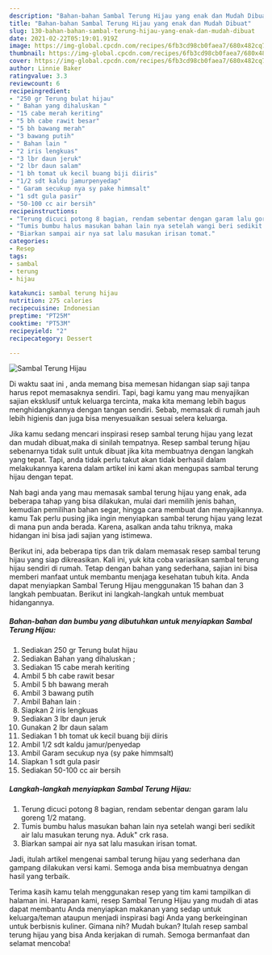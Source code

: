 ```yaml
---
description: "Bahan-bahan Sambal Terung Hijau yang enak dan Mudah Dibuat"
title: "Bahan-bahan Sambal Terung Hijau yang enak dan Mudah Dibuat"
slug: 130-bahan-bahan-sambal-terung-hijau-yang-enak-dan-mudah-dibuat
date: 2021-02-22T05:19:01.919Z
image: https://img-global.cpcdn.com/recipes/6fb3cd98cb0faea7/680x482cq70/sambal-terung-hijau-foto-resep-utama.jpg
thumbnail: https://img-global.cpcdn.com/recipes/6fb3cd98cb0faea7/680x482cq70/sambal-terung-hijau-foto-resep-utama.jpg
cover: https://img-global.cpcdn.com/recipes/6fb3cd98cb0faea7/680x482cq70/sambal-terung-hijau-foto-resep-utama.jpg
author: Linnie Baker
ratingvalue: 3.3
reviewcount: 6
recipeingredient:
- "250 gr Terung bulat hijau"
- " Bahan yang dihaluskan "
- "15 cabe merah keriting"
- "5 bh cabe rawit besar"
- "5 bh bawang merah"
- "3 bawang putih"
- " Bahan lain "
- "2 iris lengkuas"
- "3 lbr daun jeruk"
- "2 lbr daun salam"
- "1 bh tomat uk kecil buang biji diiris"
- "1/2 sdt kaldu jamurpenyedap"
- " Garam secukup nya sy pake himmsalt"
- "1 sdt gula pasir"
- "50-100 cc air bersih"
recipeinstructions:
- "Terung dicuci potong 8 bagian, rendam sebentar dengan garam lalu goreng 1/2 matang."
- "Tumis bumbu halus masukan bahan lain nya setelah wangi beri sedikit air lalu masukan terung nya. Aduk&#34; crk rasa."
- "Biarkan sampai air nya sat lalu masukan irisan tomat."
categories:
- Resep
tags:
- sambal
- terung
- hijau

katakunci: sambal terung hijau 
nutrition: 275 calories
recipecuisine: Indonesian
preptime: "PT25M"
cooktime: "PT53M"
recipeyield: "2"
recipecategory: Dessert

---
```



![Sambal Terung Hijau](https://img-global.cpcdn.com/recipes/6fb3cd98cb0faea7/680x482cq70/sambal-terung-hijau-foto-resep-utama.jpg)

Di waktu  saat ini , anda memang bisa memesan hidangan siap saji tanpa harus repot memasaknya sendiri. Tapi, bagi kamu yang mau menyajikan sajian eksklusif untuk keluarga tercinta, maka kita memang lebih bagus menghidangkannya dengan tangan sendiri. Sebab, memasak di rumah jauh lebih higienis dan juga bisa menyesuaikan sesuai selera keluarga.

Jika kamu sedang mencari inspirasi resep sambal terung hijau yang lezat dan mudah dibuat,maka di sinilah tempatnya. Resep sambal terung hijau  sebenarnya tidak sulit untuk dibuat jika kita membuatnya dengan langkah yang tepat. Tapi, anda tidak perlu takut akan tidak berhasil dalam melakukannya 
karena dalam artikel ini kami akan mengupas sambal terung hijau dengan tepat.  



Nah bagi anda yang mau memasak sambal terung hijau yang enak, ada beberapa tahap yang bisa dilakukan, mulai dari memilih jenis bahan, kemudian pemilihan bahan segar, hingga cara membuat dan menyajikannya. kamu Tak perlu pusing jika ingin menyiapkan sambal terung hijau yang lezat di mana pun anda berada. Karena, asalkan anda  tahu triknya, maka hidangan ini bisa jadi sajian yang istimewa.

Berikut ini, ada beberapa tips dan trik dalam memasak resep sambal terung hijau yang siap dikreasikan. Kali ini, yuk kita coba variasikan sambal terung hijau sendiri di rumah. Tetap dengan bahan yang sederhana, sajian ini bisa memberi manfaat untuk membantu menjaga kesehatan tubuh kita. Anda dapat menyiapkan Sambal Terung Hijau menggunakan 15 bahan dan 3 langkah pembuatan. Berikut ini langkah-langkah untuk membuat hidangannya.

<!--inarticleads1-->

##### Bahan-bahan dan bumbu yang dibutuhkan untuk menyiapkan Sambal Terung Hijau:

1. Sediakan 250 gr Terung bulat hijau
1. Sediakan  Bahan yang dihaluskan ;
1. Sediakan 15 cabe merah keriting
1. Ambil 5 bh cabe rawit besar
1. Ambil 5 bh bawang merah
1. Ambil 3 bawang putih
1. Ambil  Bahan lain :
1. Siapkan 2 iris lengkuas
1. Sediakan 3 lbr daun jeruk
1. Gunakan 2 lbr daun salam
1. Sediakan 1 bh tomat uk kecil buang biji diiris
1. Ambil 1/2 sdt kaldu jamur/penyedap
1. Ambil  Garam secukup nya (sy pake himmsalt)
1. Siapkan 1 sdt gula pasir
1. Sediakan 50-100 cc air bersih




<!--inarticleads2-->

##### Langkah-langkah menyiapkan Sambal Terung Hijau:

1. Terung dicuci potong 8 bagian, rendam sebentar dengan garam lalu goreng 1/2 matang.
1. Tumis bumbu halus masukan bahan lain nya setelah wangi beri sedikit air lalu masukan terung nya. Aduk&#34; crk rasa.
1. Biarkan sampai air nya sat lalu masukan irisan tomat.




Jadi, itulah artikel mengenai  sambal terung hijau  yang sederhana dan gampang dilakukan versi kami. Semoga anda bisa membuatnya dengan hasil yang terbaik. 

Terima kasih kamu telah menggunakan resep yang tim kami tampilkan di halaman ini. Harapan kami, resep  Sambal Terung Hijau yang mudah di atas dapat membantu Anda menyiapkan makanan yang sedap untuk keluarga/teman ataupun menjadi inspirasi bagi Anda yang berkeinginan untuk berbisnis kuliner. Gimana nih? Mudah bukan? Itulah resep sambal terung hijau yang bisa Anda kerjakan di rumah. Semoga bermanfaat dan selamat mencoba!

